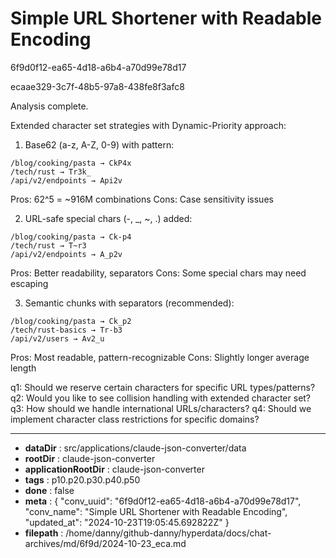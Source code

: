 # Simple URL Shortener with Readable Encoding

6f9d0f12-ea65-4d18-a6b4-a70d99e78d17

ecaae329-3c7f-48b5-97a8-438fe8f3afc8

 Analysis complete.

Extended character set strategies with Dynamic-Priority approach:

1. Base62 (a-z, A-Z, 0-9) with pattern:
```
/blog/cooking/pasta → CkP4x
/tech/rust → Tr3k_
/api/v2/endpoints → Api2v
```
Pros: 62^5 = ~916M combinations
Cons: Case sensitivity issues

2. URL-safe special chars (-, _, ~, .) added:
```
/blog/cooking/pasta → Ck-p4
/tech/rust → T~r3
/api/v2/endpoints → A_p2v
```
Pros: Better readability, separators
Cons: Some special chars may need escaping

3. Semantic chunks with separators (recommended):
```
/blog/cooking/pasta → Ck_p2
/tech/rust-basics → Tr-b3
/api/v2/users → Av2_u
```
Pros: Most readable, pattern-recognizable
Cons: Slightly longer average length

q1: Should we reserve certain characters for specific URL types/patterns?
q2: Would you like to see collision handling with extended character set?
q3: How should we handle international URLs/characters?
q4: Should we implement character class restrictions for specific domains?

---

* **dataDir** : src/applications/claude-json-converter/data
* **rootDir** : claude-json-converter
* **applicationRootDir** : claude-json-converter
* **tags** : p10.p20.p30.p40.p50
* **done** : false
* **meta** : {
  "conv_uuid": "6f9d0f12-ea65-4d18-a6b4-a70d99e78d17",
  "conv_name": "Simple URL Shortener with Readable Encoding",
  "updated_at": "2024-10-23T19:05:45.692822Z"
}
* **filepath** : /home/danny/github-danny/hyperdata/docs/chat-archives/md/6f9d/2024-10-23_eca.md
